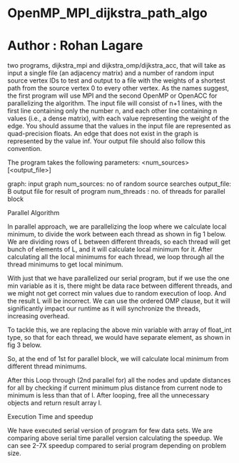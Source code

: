 # OpenMP_MPI_dijkstra_path_algo
# Author : Rohan Lagare

two programs, dijkstra_mpi and dijkstra_omp/dijkstra_acc, 
that will take as input a single file (an adjacency matrix) and a number of random 
input source vertex IDs to test and output to a file with the weights of a shortest 
path from the source vertex 0 to every other vertex. As the names suggest, the first
program will use MPI and the second OpenMP or OpenACC for parallelizing the 
algorithm. The input file will consist of n+1 lines, with the first line containing only 
the number n, and each other line containing n values (i.e., a dense matrix), with 
each value representing the weight of the edge. You should assume that the values 
in the input file are represented as quad-precision floats. An edge that does not 
exist in the graph is represented by the value inf. Your output file should also 
follow this convention.


The program takes the following parameters:
<PROGRAM> <graph> <num_sources> <nthreads> [<output_file>]

graph: input graph
num_sources: no of random source searches
output_file: B output file for result of program
num_threads : no. of threads for parallel block

Parallel Algorithm

In parallel approach, we are parallelizing the loop where we calculate local minimum, to 
divide the work between each thread as shown in fig 1 below. We are dividing rows of L
between different threads, so each thread will get bunch of elements of L, and it will calculate 
local minimum for it. After calculating all the local minimums for each thread, we loop through 
all the thread minimums to get local minimum.

With just that we have parallelized our serial program, but if we use the one min variable as it 
is, there might be data race between different threads, and we might not get correct min values 
due to random execution of loop. And the result L will be incorrect. We can use the ordered
OMP clause, but it will significantly impact our runtime as it will synchronize the threads, 
increasing overhead.

To tackle this, we are replacing the above min variable with array of float_int type, so that for 
each thread, we would have separate element, as shown in fig 3 below.

So, at the end of 1st for parallel block, we will calculate local minimum from different thread 
minimums.

After this Loop through (2nd parallel for) all the nodes and update distances for all by checking if 
current minimum plus distance from current node to minimum is less than that of l.
After looping, free all the unnecessary objects and return result array l.


Execution Time and speedup

We have executed serial version of program for few data sets. We are comparing above serial 
time parallel version calculating the speedup.
We can see 2-7X speedup compared to serial program depending on problem size.
